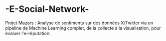 # -E-Social-Network-
Projet Mazars : Analyse de sentiments sur des données X/Twitter via un pipeline de Machine Learning complet, de la collecte à la visualisation, pour évaluer l'e-réputation.

